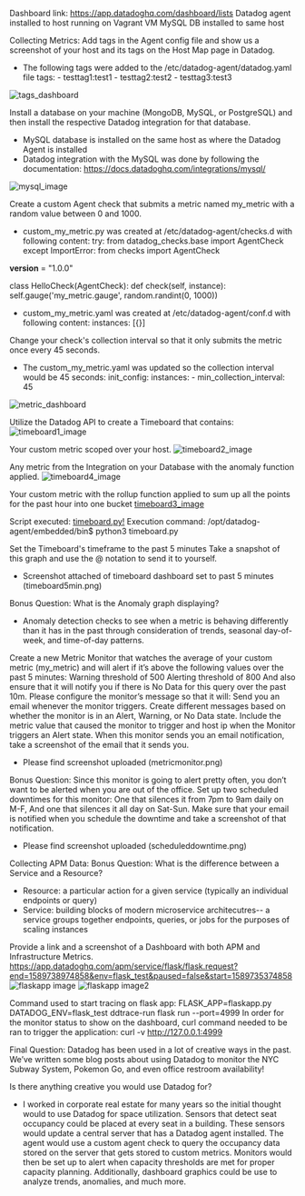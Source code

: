 Dashboard link: https://app.datadoghq.com/dashboard/lists
Datadog agent installed to host running on Vagrant VM
MySQL DB installed to same host

Collecting Metrics:
Add tags in the Agent config file and show us a screenshot of your host and its tags on the Host Map page in Datadog.
- The following tags were added to the /etc/datadog-agent/datadog.yaml file 
tags:
        - testtag1:test1
        - testtag2:test2
        - testtag3:test3

![tags_dashboard](https://github.com/mqbui1/hiring-engineers/blob/master/Datadog_Dashboard.PNG)

Install a database on your machine (MongoDB, MySQL, or PostgreSQL) and then install the respective Datadog integration for that database.
- MySQL database is installed on the same host as where the Datadog Agent is installed
- Datadog integration with the MySQL was done by following the documentation: https://docs.datadoghq.com/integrations/mysql/

![mysql_image](https://github.com/mqbui1/hiring-engineers/blob/master/mysqldb_hostmap.PNG)

Create a custom Agent check that submits a metric named my_metric with a random value between 0 and 1000.
- custom_my_metric.py was created at /etc/datadog-agent/checks.d with following content:
try:
    from datadog_checks.base import AgentCheck
except ImportError:
    from checks import AgentCheck

__version__ = "1.0.0"

class HelloCheck(AgentCheck):
    def check(self, instance):
        self.gauge('my_metric.gauge', random.randint(0, 1000))

- custom_my_metric.yaml was created at /etc/datadog-agent/conf.d with following content:
instances: [{}]

Change your check's collection interval so that it only submits the metric once every 45 seconds.
- The custom_my_metric.yaml was updated so the collection interval would be 45 seconds:
init_config:
instances:
        - min_collection_interval: 45

![metric_dashboard](https://github.com/mqbui1/hiring-engineers/blob/master/custom_my_metric.PNG)
        
        
Utilize the Datadog API to create a Timeboard that contains:
![timeboard1_image](https://github.com/mqbui1/hiring-engineers/blob/master/timeboard1.PNG)

Your custom metric scoped over your host.
![timeboard2_image](https://github.com/mqbui1/hiring-engineers/blob/master/timeboard2.PNG)

Any metric from the Integration on your Database with the anomaly function applied.
![timeboard4_image](https://github.com/mqbui1/hiring-engineers/blob/master/timeboard4.PNG)

Your custom metric with the rollup function applied to sum up all the points for the past hour into one bucket
[timeboard3_image](https://github.com/mqbui1/hiring-engineers/blob/master/timeboard3.PNG)

Script executed: [timeboard.py!](https://github.com/mqbui1/hiring-engineers/blob/master/timeboard.py)
Execution command: /opt/datadog-agent/embedded/bin$ python3 timeboard.py

Set the Timeboard's timeframe to the past 5 minutes
Take a snapshot of this graph and use the @ notation to send it to yourself.
- Screenshot attached of timeboard dashboard set to past 5 minutes (timeboard5min.png)

Bonus Question: What is the Anomaly graph displaying?
- Anomaly detection checks to see when a metric is behaving differently than it has in the past through consideration of trends, seasonal day-of-week, and time-of-day patterns.

Create a new Metric Monitor that watches the average of your custom metric (my_metric) and will alert if it’s above the following values over the past 5 minutes:
Warning threshold of 500
Alerting threshold of 800
And also ensure that it will notify you if there is No Data for this query over the past 10m.
Please configure the monitor’s message so that it will:
Send you an email whenever the monitor triggers.
Create different messages based on whether the monitor is in an Alert, Warning, or No Data state.
Include the metric value that caused the monitor to trigger and host ip when the Monitor triggers an Alert state.
When this monitor sends you an email notification, take a screenshot of the email that it sends you.
- Please find screenshot uploaded (metricmonitor.png)

Bonus Question: Since this monitor is going to alert pretty often, you don’t want to be alerted when you are out of the office. Set up two scheduled downtimes for this monitor:
One that silences it from 7pm to 9am daily on M-F,
And one that silences it all day on Sat-Sun.
Make sure that your email is notified when you schedule the downtime and take a screenshot of that notification.
- Please find screenshot uploaded (scheduleddowntime.png)

Collecting APM Data:
Bonus Question: What is the difference between a Service and a Resource?
- Resource: a particular action for a given service (typically an individual endpoints or query)
- Service: building blocks of modern microservice architecutres-- a service groups together endpoints, queries, or jobs for the purposes of scaling instances

Provide a link and a screenshot of a Dashboard with both APM and Infrastructure Metrics.
https://app.datadoghq.com/apm/service/flask/flask.request?end=1589738974858&env=flask_test&paused=false&start=1589735374858
![flaskapp image](https://github.com/mqbui1/hiring-engineers/blob/master/flaskapp2.PNG)
![flaskapp image2](https://github.com/mqbui1/hiring-engineers/blob/master/flaskapp3.PNG)

Command used to start tracing on flask app: FLASK_APP=flaskapp.py DATADOG_ENV=flask_test ddtrace-run flask run --port=4999
In order for the monitor status to show on the dashboard, curl command needed to be ran to trigger the application: curl -v http://127.0.0.1:4999

Final Question:
Datadog has been used in a lot of creative ways in the past. We’ve written some blog posts about using Datadog to monitor the NYC Subway System, Pokemon Go, and even office restroom availability!

Is there anything creative you would use Datadog for?
- I worked in corporate real estate for many years so the initial thought would to use Datadog for space utilization.  Sensors that detect seat occupancy could be placed at every seat in a building.  These sensors would update a central server that has a Datadog agent installed.  The agent would use a custom agent check to query the occupancy data stored on the server that gets stored to custom metrics.  Monitors would then be set up to alert when capacity thresholds are met for proper capacity planning. Additionally, dashboard graphics could be use to analyze trends, anomalies, and much more.
